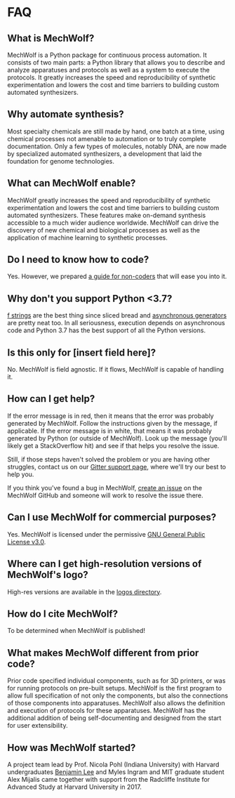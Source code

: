 # FAQ

## What is MechWolf?

MechWolf is a Python package for continuous process automation. It
consists of two main parts: a Python library that allows you to describe
and analyze apparatuses and protocols as well as a system to execute the
protocols. It greatly increases the speed and reproducibility of
synthetic experimentation and lowers the cost and time barriers to
building custom automated synthesizers.

## Why automate synthesis?

Most specialty chemicals are still made by hand, one batch at a time,
using chemical processes not amenable to automation or to truly complete
documentation. Only a few types of molecules, notably DNA, are now made
by specialized automated synthesizers, a development that laid the
foundation for genome technologies.

## What can MechWolf enable?

MechWolf greatly increases the speed and reproducibility of synthetic
experimentation and lowers the cost and time barriers to building custom
automated synthesizers. These features make on-demand synthesis
accessible to a much wider audience worldwide. MechWolf can drive the
discovery of new chemical and biological processes as well as the
application of machine learning to synthetic processes.

## Do I need to know how to code?

Yes. However, we prepared [a guide for non-coders](../guide/gentle_intro) that will ease you into it.

## Why don't you support Python \<3.7?

[f strings](https://www.python.org/dev/peps/pep-0498/) are the best thing since sliced bread and [asynchronous generators](https://www.python.org/dev/peps/pep-0492/) are pretty neat too.
In all seriousness, execution depends on asynchronous code and Python 3.7 has the best support of all the Python versions.

## Is this only for \[insert field here\]?

No. MechWolf is field agnostic. If it flows, MechWolf is capable of handling it.

<h2 id="help"> How can I get help? </h2>

If the error message is in red, then it means that the error was probably generated by MechWolf.
Follow the instructions given by the message, if applicable.
If the error message is in white, that means it was probably generated by Python (or outside of MechWolf).
Look up the message (you'll likely get a StackOverflow hit) and see if that helps you resolve the issue.

Still, if those steps haven't solved the problem or you are having other struggles, contact us on our [Gitter support page](https://gitter.im/mechwolf-project/Support), where we'll try our best to help you.

If you think you've found a bug in MechWolf, [create an issue](https://github.com/Benjamin-Lee/MechWolf/issues) on the MechWolf GitHub and someone will work to resolve the issue there.

## Can I use MechWolf for commercial purposes?

Yes. MechWolf is licensed under the permissive [GNU General Public License v3.0](license).

## Where can I get high-resolution versions of MechWolf's logo?

High-res versions are available in the [logos directory](https://github.com/Benjamin-Lee/MechWolf/tree/master/logo).

## How do I cite MechWolf?

To be determined when MechWolf is published!

## What makes MechWolf different from prior code?

Prior code specified individual components, such as for 3D printers, or was for running protocols on pre-built setups.
MechWolf is the first program to allow full specification of not only the components, but also the connections of those components into apparatuses.
MechWolf also allows the definition and execution of protocols for these apparatuses.
MechWolf has the additional addition of being self-documenting and designed from the start for user extensibility.

## How was MechWolf started?

A project team lead by Prof. Nicola Pohl (Indiana University) with Harvard undergraduates [Benjamin Lee](http://www.github.com/benjamin-lee) and Myles Ingram and MIT graduate student Alex Mijalis came together with support from the Radcliffe Institute for Advanced Study at Harvard University in 2017.
